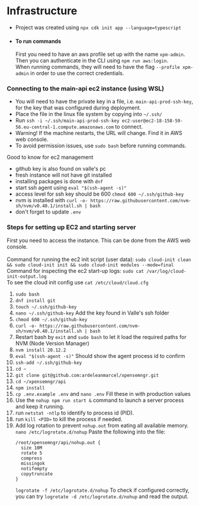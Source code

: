 # Infrastructure

- Project was created using `npx cdk init app --language=typescript`
- #### To run commands<br>
  First you need to have an aws profile set up with the name `xpm-admin`.<br>
  Then you can authenticate in the CLI using `npm run aws:login`. <br>
  When running commands, they will need to have the flag `--profile xpm-admin` in order to use the correct credentials.

### Connecting to the main-api ec2 instance (using WSL)

- You will need to have the private key in a file, i.e. `main-api-prod-ssh-key`, for the key that was configured during deployment.
- Place the file in the linux file system by copying into `~/.ssh/`
- Run `ssh -i ~/.ssh/main-api-prod-ssh-key ec2-user@ec2-18-158-59-56.eu-central-1.compute.amazonaws.com` to connect.
- Warning! If the machine restarts, the URL will change. Find it in AWS web console.
- To avoid permission issues, use `sudo bash` before running commands.

Good to know for ec2 management

- github key is also found on valle's pc
- fresh instance will not have git installed
- installing packages is done with `dnf`
- start ssh agent using `eval "$(ssh-agent -s)"`
- access level for ssh key should be 600 `chmod 600 ~/.ssh/github-key`
- nvm is installed with `curl -o- https://raw.githubusercontent.com/nvm-sh/nvm/v0.40.1/install.sh | bash`
- don't forget to update `.env`

### Steps for setting up EC2 and starting server

First you need to access the instance. This can be done from the AWS web console.
<br>
<br>
Command for running the ec2 init script (user data): `sudo cloud-init clean && sudo cloud-init init && sudo cloud-init modules --mode=final`
<br>
Command for inspecting the ec2 start-up logs: `sudo cat /var/log/cloud-init-output.log`
<br>
To see the cloud init config use `cat /etc/cloud/cloud.cfg`

<!-- TODO (Valle) -> Create a shell script that does most of this in one run -->
<!-- TODO (Valle) -> Have the script run a node file that creates the .env required for the app -->

1. `sudo bash`
1. `dnf install git`
1. `touch ~/.ssh/github-key`
1. `nano ~/.ssh/github-key` Add the key found in Valle's ssh folder
1. `chmod 600 ~/.ssh/github-key`
1. `curl -o- https://raw.githubusercontent.com/nvm-sh/nvm/v0.40.1/install.sh | bash`
1. Restart bash by `exit` and `sudo bash` to let it load the required paths for NVM (Node Version Manager)
1. `nvm install 20.12.2`
1. `eval "$(ssh-agent -s)"` Should show the agent process id to confirm
1. `ssh-add ~/.ssh/github-key`
1. `cd ~`
1. `git clone git@github.com:ardeleanmarcel/xpensemngr.git`
1. `cd ~/xpensemngr/api`
1. `npm install`
1. `cp .env.example .env` and `nano .env` Fill these in with production values
1. Use the `nohup npm run start &` command to launch a server process and keep it running.
1. run `netstat -ntlp` to identify to process id (PID).
1. run `kill <PID>` to kill the process if needed.
1. Add log rotation to prevent `nohup.out` from eating all available memory.
   `nano /etc/logrotate.d/nohup`
   Paste the following into the file:
   ```
   /root/xpensemngr/api/nohup.out {
     size 10M
     rotate 5
     compress
     missingok
     notifempty
     copytruncate
   }
   ```
   `logrotate -f /etc/logrotate.d/nohup`
   To check if configured correctly, you can try `logrotate -d /etc/logrotate.d/nohup` and read the output.
